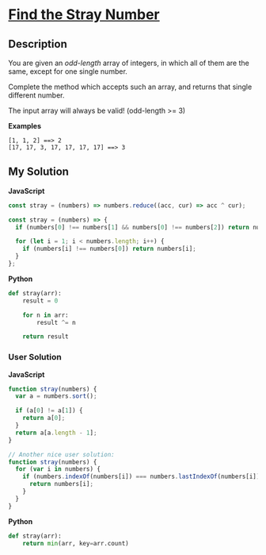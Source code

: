 # [Find the Stray Number](https://www.codewars.com/kata/57f609022f4d534f05000024)

## Description

You are given an _odd-length_ array of integers, in which all of them are the same, except for one single number.

Complete the method which accepts such an array, and returns that single different number.

The input array will always be valid! (odd-length >= 3)

**Examples**

```
[1, 1, 2] ==> 2
[17, 17, 3, 17, 17, 17, 17] ==> 3
```

## My Solution

**JavaScript**

```js
const stray = (numbers) => numbers.reduce((acc, cur) => acc ^ cur);
```

```js
const stray = (numbers) => {
  if (numbers[0] !== numbers[1] && numbers[0] !== numbers[2]) return numbers[0];

  for (let i = 1; i < numbers.length; i++) {
    if (numbers[i] !== numbers[0]) return numbers[i];
  }
};
```

**Python**

```py
def stray(arr):
    result = 0

    for n in arr:
        result ^= n

    return result
```

### User Solution

**JavaScript**

```js
function stray(numbers) {
  var a = numbers.sort();

  if (a[0] != a[1]) {
    return a[0];
  }
  return a[a.length - 1];
}
```

```js
// Another nice user solution:
function stray(numbers) {
  for (var i in numbers) {
    if (numbers.indexOf(numbers[i]) === numbers.lastIndexOf(numbers[i])) {
      return numbers[i];
    }
  }
}
```

**Python**

```py
def stray(arr):
    return min(arr, key=arr.count)
```
